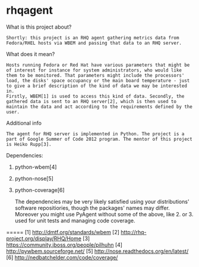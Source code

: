 rhqagent
========

What is this project about?

	Shortly: this project is an RHQ agent gathering metrics data from Fedora/RHEL hosts via WBEM and passing that data to an RHQ server.

What does it mean?

	Hosts running Fedora or Red Hat have various parameters that might be of interest for instance for system administrators, who would like them to be monitored. That parameters might include the processors' load, the disks' space occupancy or the main board temperature - just to give a brief description of the kind of data we may be interested in.
	Firstly, WBEM[1] is used to access this kind of data. Secondly, the gathered data is sent to an RHQ server[2], which is then used to maintain the data and act according to the requirements defined by the user.

Additional info

	The agent for RHQ server is implemented in Python. The project is a part of Google Summer of Code 2012 program. The mentor of this project is Heiko Rupp[3].

Dependencies:
1) python-wbem[4]
2) python-nose[5]
3) python-coverage[6]

	The dependencies may be very likely satisfied using your distributions' software repositiories, though the packages' names may differ. Moreover you might use PyAgent without some of the above, like 2. or 3. used for unit tests and managing code coverage.

=====
[1] http://dmtf.org/standards/wbem
[2] http://rhq-project.org/display/RHQ/Home
[3] https://community.jboss.org/people/pilhuhn
[4] http://pywbem.sourceforge.net/
[5] http://nose.readthedocs.org/en/latest/
[6] http://nedbatchelder.com/code/coverage/
